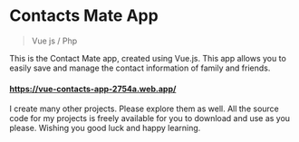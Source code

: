 # Contacts Mate App

> Vue js / Php

This is the Contact Mate app, created using Vue.js. This app allows you to easily save and manage the contact information of family and friends.

#### https://vue-contacts-app-2754a.web.app/

I create many other projects. Please explore them as well. All the source code for my projects is freely available for you to download and use as you please. Wishing you good luck and happy learning.
